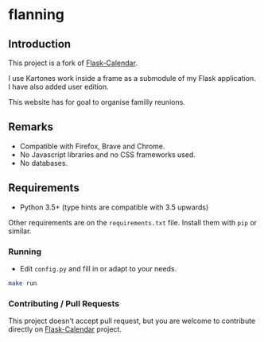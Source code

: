 # flanning


## Introduction

This project is a fork of [Flask-Calendar](https://github.com/Kartones/flask-calendar).

I use Kartones work inside a frame as a submodule of my Flask application. I have also added user edition.

This website has for goal to organise familly reunions.


## Remarks

- Compatible with Firefox, Brave and Chrome.
- No Javascript libraries and no CSS frameworks used.
- No databases.


## Requirements

- Python 3.5+ (type hints are compatible with 3.5 upwards)

Other requirements are on the `requirements.txt` file. Install them with `pip` or similar.


### Running

- Edit `config.py` and fill in or adapt to your needs.

```bash
make run
```


### Contributing / Pull Requests

This project doesn't accept pull request, but you are welcome to contribute directly on [Flask-Calendar](https://github.com/Kartones/flask-calendar) project.


